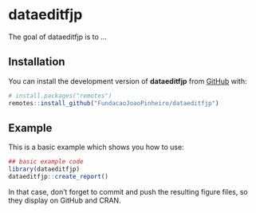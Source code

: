 
<!-- README.md is generated from README.Rmd. Please edit that file -->

# dataeditfjp

<!-- badges: start -->
<!-- badges: end -->

The goal of dataeditfjp is to …

## Installation

You can install the development version of **dataeditfjp** from
[GitHub](https://github.com/) with:

``` r
# install.packages("remotes")
remotes::install_github("FundacaoJoaoPinheiro/dataeditfjp")
```

## Example

This is a basic example which shows you how to use:

``` r
## basic example code
library(dataeditfjp)
dataeditfjp::create_report()
```

In that case, don’t forget to commit and push the resulting figure
files, so they display on GitHub and CRAN.
